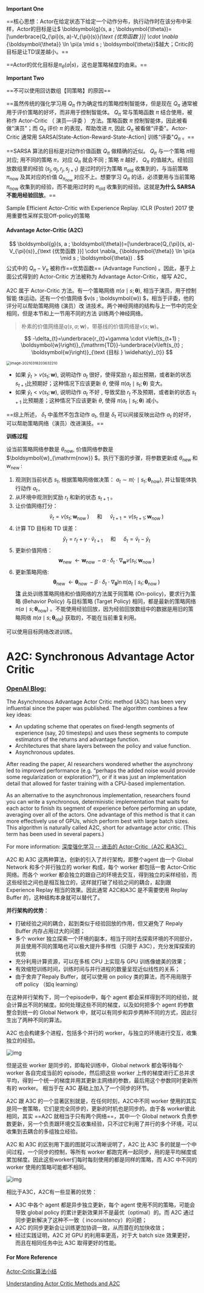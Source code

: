**Important One**

==核心思想：Actor在给定状态下给定一个动作分布，执行动作时在该分布中采样，Actor的目标是让$ \boldsymbol{g}(s, a ; \boldsymbol{\theta})=[\underbrace{Q_{\pi}(s, a)-V_{\pi}(s)}_{\text {优势函数 }}] \cdot \nabla_
{\boldsymbol{\theta}} \ln \pi(a \mid s ; \boldsymbol{\theta})$越大；Critic的目标是让TD误差越小。==

==Actor的优化目标是$\pi_\theta(a|s)$，这也是策略梯度的由来。==



**Important Two**

==不可以使用回访数组【同策略】的原因==

==虽然传统的强化学习用 $Q_{\pi}$ 作为确定性的策略控制智能体，但是现在 $Q_{\pi}$ 通常被用于评价策略的好坏，而非用于控制智能体。 $Q_{\pi}$ 常与策略函数 $\pi$ 结合使用，被称作 Actor-Critic $（$ 演员—评委 $）$ 方法。策略函数 $\pi$ 控制智能体，因此被看做“演员"；而 $Q_{\pi}$ 评价 $\pi$ 的表现，帮助改进 $\pi,$ 因此 $Q_{\pi}$ 被看做“评委"。Actor-Critic 通常用 SARSA[State-Action-Reward-State-Action] 训练“评委"$Q_{\pi}$ 。==

==SARSA 算法的目标是对动作价值函数 $Q_{\pi}$ 做精确的近似。 $Q_{\pi}$ 与一个策略 $\pi$相对应; 用不同的策略 $\pi$，对应 $Q_{\pi}$ 就会不同 ; 策略 $\pi$ 越好， $Q_{\pi}$ 的值越大。经验回放数组里的经验 $\left(s_{j}, a_{j}, r_{j}, s_{j+1}\right)$ 是过时的行为策略 $\pi_{\mathrm{old}}$ 收集到的，与当前策略 $\pi_{\mathrm{now}}$ 及其对应的价值 $Q_{\pi_{\text {now }}}$ 对应不上。想要学习 $Q_{\pi}$ 的话，必须要用与当前策略 $\pi_{\text {now }}$收集到的经验，而不能用过时的 $\pi_{\mathrm{old}}$ 收集到的经验。这就是**为什么 SARSA 不能用经验回放**。==



Sample Efficient Actor-Critic with Experience Replay. ICLR (Poster) 2017 使用重要性采样实现Off-policy的策略



#### Advantage Actor-Critic (A2C)

$$ \boldsymbol{g}(s, a ; \boldsymbol{\theta})=[\underbrace{Q_{\pi}(s, a)-V_{\pi}(s)}_{\text {优势函数 }}] \cdot \nabla_
{\boldsymbol{\theta}} \ln \pi(a \mid s ; \boldsymbol{\theta}) . $$ 公式中的 $Q_{\pi}-V_{\pi}$ 被称作==优势函数== (Advantage Function)
。因此，基于上面公式得到的 Actor-Critic 方法被称为 Advantage Actor-Critic，缩写 $\mathrm{A} 2 \mathrm{C}_{\circ}$

A2C 属于 Actor-Critic 方法。有一个策略网络 $\pi(a \mid s ; \boldsymbol{\theta}),$ 相当于演员，用于控制智能 体运动。还有一个价值网络 $v(s ; \boldsymbol{w})
$，相当于评委，他的评分可以帮助策略网络 (演员）改 进技术。两个神经网络的结构与上一节中的完全相同，但是本节和上一节用不同的方法 训练两个神经网络。

> 朴素的价值网络是$q(s,a;\boldsymbol w)$，带基线的价值网络是$v(s;\boldsymbol{w})$。

$$
-\delta_{t}=\underbrace{r_{t}+\gamma \cdot v\left(s_{t+1} ; \boldsymbol{w}\right)}_{\mathrm{TD}}-\underbrace{v\left(s_{t} ; \boldsymbol{w}\right)}_{\text {目标 } \widehat{y}_{t}}
$$



<img src="https://banni.oss-cn-beijing.aliyuncs.com/img/20210318203632.png" alt="image-20210318203632210" style="zoom:67%;" />

- 如果 $\widehat{y}_{t}>v\left(s_{t} ; \boldsymbol{w}\right),$ 说明动作 $a_{t}$ 很好，使得奖励 $r_{t}$ 超出预期，或者新的状态 $s_
  {t+1}$比预期好；这种情况下应该更新 $\theta,$ 使得 $\pi\left(a_{t} \mid s_{t} ; \boldsymbol{\theta}\right)$ 变大。
- 如果 $\widehat{y}_{t}<v\left(s_{t} ; \boldsymbol{w}\right),$ 说明动作 $a_{t}$ 不好 $,$ 导致奖励 $r_{t}$ 不及预期，或者新的状态 $s_{t+1}$
  比预期差；这种情况下应该更新 $\theta,$ 使得 $\pi\left(a_{t} \mid s_{t} ; \boldsymbol{\theta}\right)$ 减小。

==综上所述， $\delta_{t}$ 中虽然不包含动作 $a_{t},$ 但是 $\delta_{t}$ 可以间接反映出动作 $a_{t}$ 的好坏，可以帮助策略网络（演员）改进演技。==

**训练过程**

设当前策略网络参数是 $\theta_{\mathrm{now}},$ 价值网络参数是 $\boldsymbol{w}_{\mathrm{now}} $。执行下面的步骤，将参数更新成 $\theta_{\text {new }}$ 和
$w_{\text {new }}$ :

1. 观测到当前状态 $s_{t},$ 根据策略网络做决策： $a_{t} \sim \pi\left(\cdot \mid s_{t} ; \boldsymbol{\theta}_{\mathrm{now}}\right),$
   并让智能体执行动作 $a_{t \circ}$
2. 从环境中观测到奖励 $r_{t}$ 和新的状态 $s_{t+1}$ 。
3. 让价值网络打分： $$ \widehat{v}_{t}=v\left(s_{t} ; \boldsymbol{w}_{\text {now }}\right) \quad \text { 和 } \quad \widehat{v}_
   {t+1}=v\left(s_{t+1} ; \boldsymbol{w}_{\text {now }}\right)
   $$
4. 计算 TD 目标和 TD 误差： $$ \widehat{y}_{t}=r_{t}+\gamma \cdot \widehat{v}_{t+1} \quad \text { 和 } \quad \delta_
   {t}=\widehat{v}_{t}-\widehat{y}_{t} $$
5. 更新价值网络： $$ \boldsymbol{w}_{\text {new }} \leftarrow \boldsymbol{w}_{\text {now }}-\alpha \cdot \delta_{t} \cdot
   \nabla_{\boldsymbol{w}} v\left(s_{t} ; \boldsymbol{w}_{\text {now }}\right)
   $$
6. 更新策略网络:
   $$ \boldsymbol{\theta}_{\text {new }} \leftarrow \boldsymbol{\theta}_{\text {now }}-\beta \cdot \delta_{t} \cdot
   \nabla_{\boldsymbol{\theta}} \ln \pi\left(a_{t} \mid s_{t} ; \boldsymbol{\theta}_{\text {now }}\right)
   $$
   **注** 此处训练策略网络和价值网络的方法属于同策略 (On-policy)，要求行为策略 (Behavior Policy) 与目标策略 (Target Policy) 相同，都是最新的策略网络 $\pi\left(a \mid
   s ; \boldsymbol{\theta}_{\mathrm{now}}\right)$ 。不能使用经验回放，因为经验回放数组中的数据是用旧的策略网络 $\pi\left(a \mid s ;
   \boldsymbol{\theta}_{\mathrm{old}}\right)$ 获取的，不能在当前重复利用。

可以使用目标网络改进训练。

<h1>A2C: Synchronous Advantage Actor Critic</h1>
<h3><a href="https://blog.openai.com/baselines-acktr-a2c/#a2canda3c">OpenAI Blog:</a></h3>
<p>The Asynchronous Advantage Actor Critic method (A3C) has been very influential since the paper was published. The algorithm combines a few key ideas:</p>

<ul>
    <li>An updating scheme that operates on fixed-length segments of experience (say, 20 timesteps) and uses these segments to compute estimators of the returns and advantage function.</li>
    <li>Architectures that share layers between the policy and value function.</li>
    <li>Asynchronous updates.</li>
</ul>

<p>After reading the paper, AI researchers wondered whether the asynchrony led to improved performance (e.g. “perhaps the added noise would provide some regularization or exploration?“), or if it was just an implementation detail that allowed for faster training with a CPU-based implementation.</p>

<p>As an alternative to the asynchronous implementation, researchers found you can write a synchronous, deterministic implementation that waits for each actor to finish its segment of experience before performing an update, averaging over all of the actors. One advantage of this method is that it can more effectively use of GPUs, which perform best with large batch sizes. This algorithm is naturally called A2C, short for advantage actor critic. (This term has been used in several papers.)</p>

For more information: [深度强化学习 -- 进击的 Actor-Critic（A2C 和A3C）](https://zhuanlan.zhihu.com/p/148492887)

A2C 和 A3C 这两种算法，创新的引入了并行架构，即整个agent 由一个 Global Network 和多个并行独立的 worker 构成，每个 worker 都包括一套 Actor-Critic 网络。而各个 worker 都会独立的跟自己的环境去交互，得到独立的采样经验，而这些经验之间也是相互独立的，这样就打破了经验之间的耦合，起到跟 Experience Replay 相当的效果。因此通常 A2C和A3C 是不需要使用 Replay Buffer 的，这种结构本身就可以替代了。

**并行架构的优势**：

- 打破经验之间的耦合，起到类似于经验回放的作用，但又避免了 Repaly Buffer 内存占用过大的问题；
- 多个 worker 独立探索一个环境的副本，相当于同时去探索环境的不同部分，并且使用不同的策略也可以极大提升多样性（只限于 A3C），充分发挥探索的优势
- 充分利用计算资源，可以在多核 CPU 上实现与 GPU 训练像媲美的效果；
- 有效缩短训练时间，训练时间与并行进程的数量呈现近似线性的关系；
- 由于舍弃了Repaly Buffer，就可以使用 on policy 类的算法，而不用局限于 off policy （如q learning）

在这种并行架构下，同一个episode中，每个 agent 都会采样得到不同的经验，就会计算出不同的梯度。如何处理这些不同的梯度，以及如何把多个 agent 的参数整合到统一的 Global Network 中，就可以有同步和异步两种不同的方式，因此衍生出了两种不同的算法。



A2C 也会构建多个进程，包括多个并行的 worker，与独立的环境进行交互，收集独立的经验。

![img](https://pic3.zhimg.com/80/v2-4b12338a6794b042ad9c83c9bd5937fe_1440w.jpg)

但是这些 worker 是同步的，即每轮训练中，Global network 都会等待每个 worker 各自完成当前的 episode，然后把这些 worker 上传的梯度进行汇总并求平均，得到一个统一的梯度并用其更新主网络的参数，最后用这个参数同时更新所有的 worker。 相当于在 A3C 基础上加入了一个同步的环节。

A2C 跟 A3C 的一个显著区别就是，在任何时刻，A2C中不同 worker 使用的其实是同一套策略，它们是完全同步的，更新的时机也是同步的。由于各 worker彼此相同，其实 ==A2C 就相当于只有两个网络==，其中一个 Global network 负责参数更新，另一个负责跟环境交互收集经验，只不过它利用了并行的多个环境，可以收集到去耦合的多组独立经验。

A2C 和 A3C 的区别用下面的图就可以清晰说明了，A2C 比 A3C 多的就是一个中间过程，一个同步的控制，等所有 worker 都跑完再一起同步，用的是平均梯度或累加梯度。因此这些worker们每时每刻使用的都是同样的策略，而 A3C 中不同的 worker 使用的策略可能都不相同。

![img](https://pic4.zhimg.com/80/v2-464c52e3f5592674e12caab51bb3cb77_1440w.jpg)

相比于A3C，A2C有一些显著的优势：

- A3C 中各个 agent 都是异步独立更新，每个 agent 使用不同的策略，可能会导致 global policy 的累计更新效果并不是最优（optimal）的。而 A2C 通过同步更新解决了这种不一致（
  inconsistency）的问题；
- A2C 的同步更新会让训练更加协调一致，从而潜在的加快收敛；
- 经过实践证明，A2C 对 GPU 的利用率更高，对于大 batch size 效果更好，而且在相同任务中比 A3C 取得更好的性能。

#### For More Reference

[Actor-Critic算法小结](https://zhuanlan.zhihu.com/p/29486661)

[Understanding Actor Critic Methods and A2C](https://towardsdatascience.com/understanding-actor-critic-methods-931b97b6df3f)


